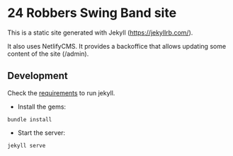 24 Robbers Swing Band site
==========================

This is a static site generated with Jekyll (https://jekyllrb.com/).

It also uses NetlifyCMS. It provides a backoffice that allows updating some content of the site (/admin).

Development
-----------

Check the [requirements](https://jekyllrb.com/docs/installation/#requirements) to run jekyll.

- Install the gems:

```
bundle install
```

- Start the server:

```
jekyll serve
```
